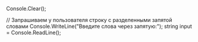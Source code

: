 Console.Clear();  

// Запрашиваем у пользователя строку с разделенными запятой словами
Console.WriteLine("Введите слова через запятую:");
string input = Console.ReadLine();


